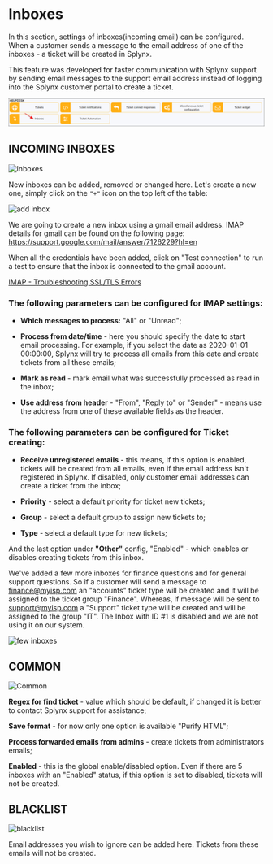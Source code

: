 Inboxes
=============


In this section, settings of inboxes(incoming email) can be configured. When a customer  sends a message to the email address of one of the inboxes - a ticket will be created in Splynx.

This feature was developed for faster communication with Splynx support by sending email messages to the support email address instead of logging into the Splynx customer portal to create a ticket.

![icon](icon.png)

## INCOMING INBOXES

![Inboxes](mailboxes.png)

New inboxes can be added, removed or changed here.
Let's create a new one, simply click on the `"+"` icon on the top left of the table:

![add inbox](add_inbox.png)

We are going to create a new inbox using a gmail email address. IMAP details for gmail can be found on the following page:
 https://support.google.com/mail/answer/7126229?hl=en

When all the credentials have been added, click on "Test connection" to run a test to ensure that the inbox is connected to the gmail account.

[IMAP - Troubleshooting SSL/TLS Errors](configuration/support/inboxes/imap_troubleshooting.md)

### The following parameters can be configured for IMAP settings:

  * **Which messages to process:** "All" or "Unread";

  * **Process from date/time** - here you should specify the date to start email processing. For example, if you select the date as 2020-01-01 00:00:00, Splynx will try to process all emails from this date and create tickets from all these emails;

  * **Mark as read** - mark email what was successfully processed as read in the inbox;

  * **Use address from header** - "From", "Reply to" or "Sender" - means use the address from one of these available fields as the header.

### The following parameters can be configured for Ticket creating:

  * **Receive unregistered emails** - this means, if this option is enabled, tickets will be created from all emails, even if the email address isn't registered in Splynx. If disabled, only customer email addresses can create a ticket from the inbox;

  * **Priority** - select a default priority for ticket new tickets;

  * **Group** - select a default group to assign new tickets to;

  * **Type** - select a default type for new tickets;

And the last option under **"Other"** config, "Enabled" - which enables or disables  creating tickets from this inbox.

We've added a few more inboxes for finance questions and for general support questions.
So if a customer will send a message to finance@myisp.com an "accounts" ticket type will be created and it will be assigned to the ticket group "Finance". Whereas, if message will be sent to support@myisp.com a "Support" ticket type will be created and will be assigned to the group "IT". The Inbox with ID #1 is disabled and we are not using it on our system.

![few inboxes](few_inboxes.png)

## COMMON

![Common](common.png)

**Regex for find ticket** - value which should be default, if changed it is better to contact Splynx support for assistance;

**Save format** - for now only one option is available "Purify HTML";

**Process forwarded emails from admins** - create tickets from administrators emails;

**Enabled** - this is the global enable/disabled option. Even if there are 5 inboxes with an "Enabled" status, if this option is set to disabled, tickets will not be created.


## BLACKLIST

![blacklist](blacklist.png)

Email addresses you wish to ignore can be added here. Tickets from these emails will not be created.
